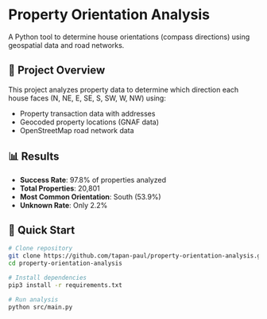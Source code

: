 # Property Orientation Analysis

A Python tool to determine house orientations (compass directions) using geospatial data and road networks.

## 🎯 Project Overview

This project analyzes property data to determine which direction each house faces (N, NE, E, SE, S, SW, W, NW) using:
- Property transaction data with addresses
- Geocoded property locations (GNAF data)
- OpenStreetMap road network data

## 📊 Results

- **Success Rate**: 97.8% of properties analyzed
- **Total Properties**: 20,801
- **Most Common Orientation**: South (53.9%)
- **Unknown Rate**: Only 2.2%

## 🚀 Quick Start

```bash
# Clone repository
git clone https://github.com/tapan-paul/property-orientation-analysis.git
cd property-orientation-analysis

# Install dependencies
pip3 install -r requirements.txt

# Run analysis
python src/main.py